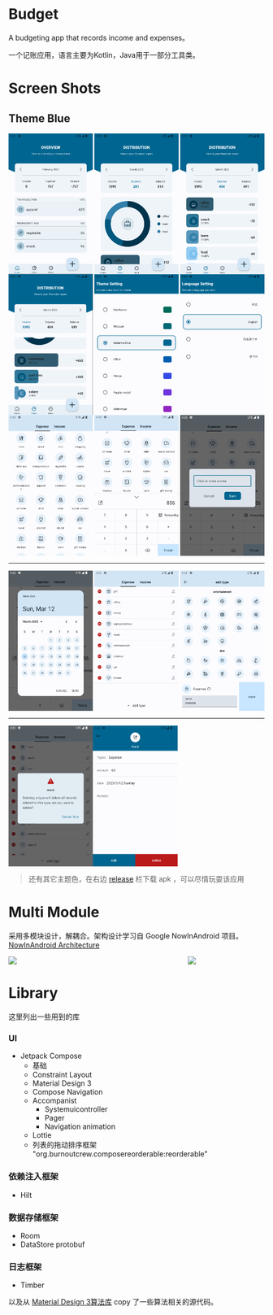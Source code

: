 # Budget
A budgeting app that records income and expenses。

一个记账应用，语言主要为Kotlin，Java用于一部分工具类。



# Screen Shots

## Theme Blue

<div style="display:flex;justify-content:space-between;">
    <img src="img/QQ截图20230312120131.png" width="33%" />
    <img src="img/QQ截图20230312120218.png" width="33%" />
    <img src="img/QQ截图20230312120318.png" width="33%" />
</div>



<div style="display:flex;justify-content:space-between;">
    <img src="img/QQ截图20230312120343.png" width="33%" />
    <img src="img/4SVF95T({5GWNU6T8Q4]SO7.png" width="33%" />
    <img src="img/QQ截图20230312120429.png" width="33%" />
</div>



<div style="display:flex;justify-content:space-between;">
    <img src="img/QQ截图20230312121846.png" width="33%" />
    <img src="img/QQ截图20230312122021.png" width="33%" />
    <img src="img/QQ截图20230312122051.png" width="33%" />
</div>

---

<div style="display:flex;justify-content:space-between;">
    <img src="img/QQ截图20230312122108.png" width="33%" />
    <img src="img/QQ截图20230312122137.png" width="33%" />
    <img src="img/QQ截图20230312122206.png" width="33%" />
</div>

---

<div style="display:flex;justify-content:left;">
    <img src="img/QQ截图20230312122234.png" width="33%" />
    <img src="img/QQ截图20230312122256.png" width="33%" />
</div>



> 还有其它主题色，在右边 [release](https://github.com/JeckOnly/Budget/releases) 栏下载 apk ，可以尽情玩耍该应用

# Multi Module

采用多模块设计，解耦合。架构设计学习自 Google NowInAndroid 项目。[NowInAndroid Architecture](https://github.com/android/nowinandroid/blob/main/docs/ModularizationLearningJourney.md)

<div style="display:flex;justify-content:space-between;">
    <img src="https://i.pinimg.com/originals/6b/db/f9/6bdbf9e14df1dbfa04d64b86783cd8b0.png" width="70%" />
    <img src="https://i.pinimg.com/originals/70/47/bf/7047bf13e29254b1d3e5e33a9ef3641b.png" width="30%" />
</div>



# Library

这里列出一些用到的库

### UI

- Jetpack Compose
  - 基础
  - Constraint Layout
  - Material Design 3
  - Compose Navigation
  - Accompanist
    - Systemuicontroller
    - Pager
    - Navigation animation
  - Lottie
  - 列表的拖动排序框架 "org.burnoutcrew.composereorderable:reorderable"

### 依赖注入框架

- Hilt

### 数据存储框架

- Room
- DataStore protobuf

### 日志框架

- Timber

以及从 [Material Design 3算法库](https://github.com/material-foundation/material-color-utilities) copy 了一些算法相关的源代码。





